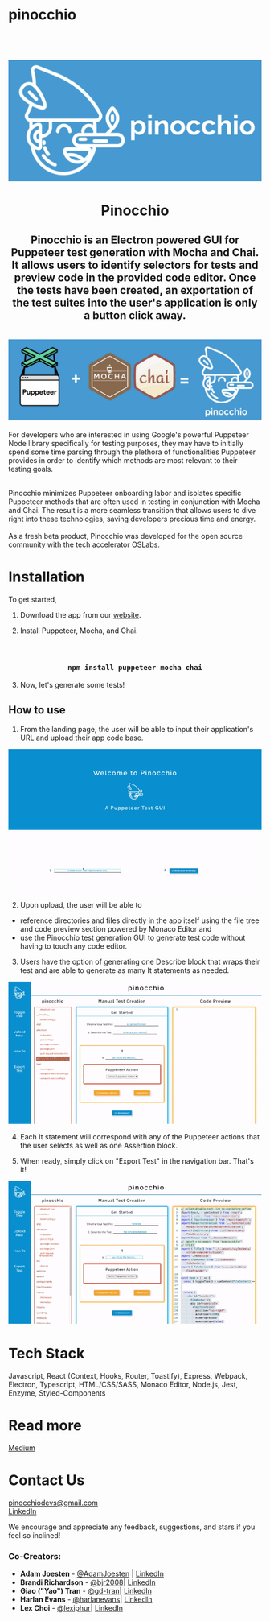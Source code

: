 # pinocchio

<h1 align="center">
    <strong>
    <br>
    <img src="./assets/horizontal-blue-logo.jpeg" />
    <br>
    <br>
    Pinocchio
    <br>
    </strong>
</h1>

<h2 align="center"> Pinocchio is an Electron powered GUI for Puppeteer test generation with Mocha and Chai. It allows users to identify selectors for tests and preview code in the provided code editor. Once the tests have been created, an exportation of the test suites into the user's application is only a button click away.
</h2>
<br>

<img src="./assets/what-is-pinocchio.jpeg" />
<br>
<br>
For developers who are interested in using Google's powerful Puppeteer Node library specifically for testing purposes, they may have to initially spend some time parsing through the plethora of functionalities Puppeteer provides in order to identify which methods are most relevant to their testing goals.

<br>
<br>

Pinocchio minimizes Puppeteer onboarding labor and isolates specific Puppeteer methods that are often used in testing in conjunction with Mocha and Chai. The result is a more seamless transition that allows users to dive right into these technologies, saving developers precious time and energy.
<br>
<br>
As a fresh beta product, Pinocchio was developed for the open source community with the tech accelerator [OSLabs](https://opensourcelabs.io/).

# Installation
To get started, 

1) Download the app from our [website](https://pinocchio.dev).

2) Install Puppeteer, Mocha, and Chai.
<br>
<h3 align="center"><code>npm install puppeteer mocha chai</code></h3>

3) Now, let's generate some tests!

## <b> How to use </b>

1) From the landing page, the user will be able to input their application's URL and upload their app code base.
<p align="center">
<img src="./assets/landing.gif" />
</p>

2. Upon upload, the user will be able to <br>
- reference directories and files directly in the app itself using the file tree and code preview section powered by Monaco Editor and <br>
- use the Pinocchio test generation GUI to generate test code without having to touch any code editor.

3. Users have the option of generating one Describe block that wraps their test and are able to generate as many It statements as needed.
<p align="center">
<img src="./assets/file-tree-describe.gif" />
</p>

4. Each It statement will correspond with any of the Puppeteer actions that the user selects as well as one Assertion block.

5. When ready, simply click on "Export Test" in the navigation bar. That's it!

<p align="center">
<img src="./assets/it-block-export.gif" />
</p>


# Tech Stack
Javascript, React (Context, Hooks, Router, Toastify), Express, Webpack, Electron, Typescript, HTML/CSS/SASS, Monaco Editor, Node.js, Jest, Enzyme, Styled-Components

# Read more
[Medium](https://medium.com/pinocchio-for-developers/play-with-pinocchio-a-puppeteer-test-generation-gui-8a9f9f501a7a)

# Contact Us
pinocchiodevs@gmail.com<br>
[LinkedIn](https://www.linkedin.com/company/pinocchio-dev)

We encourage and appreciate any feedback, suggestions, and stars if you feel so inclined!
<b><h3>Co-Creators:</h3></b>
- **Adam Joesten** - [@AdamJoesten](https://github.com/AdamJoesten)  | [LinkedIn](https://www.linkedin.com/in/adamjoesten/)
- **Brandi Richardson** - [@bjr2008](https://github.com/bjr2008)| [LinkedIn](https://www.linkedin.com/in/brandi-richardson-28295158/)
- **Giao ("Yao") Tran** - [@gd-tran](https://github.com/gd-tran)| [LinkedIn](https://www.linkedin.com/in/giao-tran-91353654/)
- **Harlan Evans** - [@harlanevans](https://github.com/harlanevans)| [LinkedIn](https://www.linkedin.com/in/harlan-evans/)
- **Lex Choi** - [@lexiphur](https://github.com/lexiphur)| [LinkedIn](https://www.linkedin.com/in/lexchoi3/)
